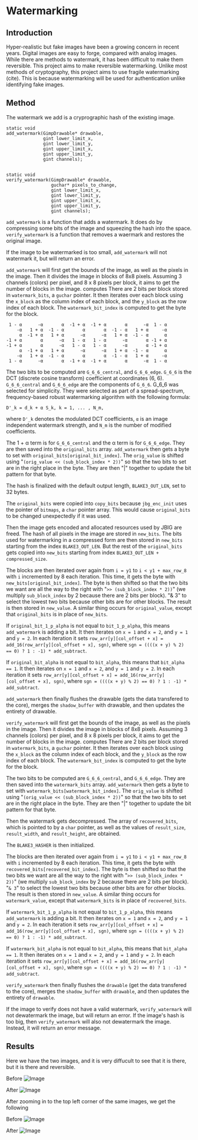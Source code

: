 # Watermarking #

## Introduction ##

Hyper-realistic but fake images have been a growing concern in recent years. Digital images are easy to forge, compared with analog images. While there are methods to watermark, it has been difficult to make them reversible. This project aims to make reversible watermarking. Unlike most methods of cryptography, this project aims to use fragile watermarking (cite). This is because watermarking will be used for authentication unlike identifying fake images.

## Method ##

The watermark we add is a cryprographic hash of the existing image. 

	static void
	add_watermark(GimpDrawable* drawable,
				  gint lower_limit_x,
				  gint lower_limit_y,
				  gint upper_limit_x,
				  gint upper_limit_y,
				  gint channels);


	static void
	verify_watermark(GimpDrawable* drawable,
					 guchar* pixels_to_change,
					 gint lower_limit_x,
					 gint lower_limit_y,
					 gint upper_limit_x,
					 gint upper_limit_y,
					 gint channels);

`add_watermark` is a function that adds a watermark. It does do by compressing some bits of the image and squeezing the hash into the space. `verify_watermark` is a function that removes a waermark and restores the original image.

If the image to be watermarked is too small, `add_watermark` will not watermark it, but will return an error.

   `add_watermark` will first get the bounds of the image, as well as the pixels in the image. Then it divides the image in blocks of 8x8 pixels. Assuming 3 channels (colors) per pixel, and 8 x 8 pixels per block, it aims to get the number of blocks in the image. computes  There are 2 bits per block stored in `watermark_bits`, a `guchar` pointer. It then iterates over each block using the `x_block` as the column index of each block, and the `y_block` as the row index of each block. The `watermark_bit_index` is computed to get the byte for the block.
   
     1 - α      -α       α  -1 + α  -1 + α       α      -α  1 - α
        -α   1 + α  -1 - α       α       α  -1 - α   1 + α     -α
         α  -1 + α   1 + α      -α      -α   1 + α  -1 - α      α
    -1 + α       α      -α   1 - α   1 - α      -α       α -1 + α
    -1 + α       α      -α   1 - α   1 - α      -α       α -1 + α
         α  -1 + α   1 + α      -α      -α   1 + α  -1 - α      α
        -α   1 + α  -1 - α       α       α  -1 - α   1 + α     -α
     1 - α      -α       α  -1 + α  -1 + α       α      -α  1 - α

The two bits to be computed are `G_6_6_central`, and `G_6_6_edge`. `G_6_6` is the DCT (discrete cosine transform) coefficient at coordinates (6, 6). `G_6_6_central` and `G_6_6_edge` are the components of `G_6_6`. G_6_6 was selected for simplicity. They were selected as part of a spread-spectrum, frequency-based robust watermarking algorithm with the following formula:

	D'_k = d_k + α S_k, k = 1, ... , N_m,
	
where `D'_k` denotes the modulated DCT coefficients, `α` is an image independent watermark strength, and `N_m` is the number of modified coefficients.

The 1 + α term is for `G_6_6_central` and the α term is for `G_6_6_edge`. They are then saved into the `original_bits` array. `add_watermark` then gets a byte to set with `original_bits[original_bit_index]`. The `orig_value` is shifted using  "`(orig_value << (sub_block_index * 2))`" so that the two bits to set are in the right place in the byte. They are then "|"  together to update the bit pattern for that byte.

The hash is finalized with the default output length, `BLAKE3_OUT_LEN`, set to 32 bytes.

The `original_bits` were copied into `copy_bits` because `jbg_enc_init` uses the pointer of `bitmaps`, a `char` pointer array. This would cause `original_bits` to be changed unexpectedly if it was used.

Then the image gets encoded and allocated resources used by JBIG are freed. The hash of all pixels in the image are stored in `new_bits`. The bits used for watermarking in a compressed form are then stored in `new_bits` starting from the index `BLAKE3_OUT_LEN`. But the rest of the `original_bits` gets copied into `new_bits` starting from index `BLAKE3_OUT_LEN + compressed_size`.

The blocks are then iterated over again from `i = y1` to `i < y1 + max_row_8` with `i` incremented by 8 each iteration. This time, it gets the byte with `new_bits[original_bit_index]`. The byte is then shifted  so that the two bits we want are all the way to the right with "`>> (sub_block_index * 2))`" (we multiply `sub_block_index` by 2 because there are 2 bits per block). "& 3" to select the lowest two bits because other bits are for other blocks. The result is then stored in `new_value`. A similar thing occurs for `original_value`, except that `original_bits` is in place of `new_bits`.

If `original_bit_1_p_alpha` is not equal to `bit_1_p_alpha`, this means `add_watermark` is adding a bit. It then iterates on `x = 1` and `x = 2`, and `y = 1` and `y = 2`. In each iteration it sets `row_arr[y][col_offset + x] = add_16(row_arr[y][col_offset + x], sgn)`, where `sgn = ((((x + y) % 2) == 0) ? 1 : -1) * add_subtract`.

If `original_bit_alpha` is not equal to `bit_alpha`, this means that `bit_alpha == 1`. It then iterates on `x = 1` and `x = 2`, and `y = 1` and `y = 2`. In each iteration it sets `row_arr[y][col_offset + x] = add_16(row_arr[y][col_offset + x], sgn)`, where `sgn = ((((x + y) % 2) == 0) ? 1 : -1) * add_subtract`.

`add_watermark` then finally flushes the drawable (gets the data transfered to the core), merges the `shadow_buffer` with drawable, and then updates the entirety of drawable.

`verify_watermark` will first get the bounds of the image, as well as the pixels in the image. Then it divides the image in blocks of 8x8 pixels. Assuming 3 channels (colors) per pixel, and 8 x 8 pixels per block, it aims to get the number of blocks in the image. computes  There are 2 bits per block stored in `watermark_bits`, a `guchar` pointer. It then iterates over each block using the `x_block` as the column index of each block, and the `y_block` as the row index of each block. The `watermark_bit_index` is computed to get the byte for the block.

The two bits to be computed are `G_6_6_central`, and `G_6_6_edge`. They are then saved into the `watermark_bits` array. `add_watermark` then gets a byte to set with `watermark_bits[watermark_bit_index]`. The `orig_value` is shifted using  "`(orig_value << (sub_block_index * 2))`" so that the two bits to set are in the right place in the byte. They are then "|"  together to update the bit pattern for that byte.

Then the watermark gets decompressed. The array of `recovered_bits`, which is pointed to by a `char` pointer, as well as the values of `result_size`, `result_width`, and `result_height`, are obtained.

The `BLAKE3_HASHER` is then initialized.

The blocks are then iterated over again from `i = y1` to `i < y1 + max_row_8` with `i` incremented by 8 each iteration. This time, it gets the byte with `recovered_bits[recovered_bit_index]`. The byte is then shifted so that the two bits we want are all the way to the right with "`>> (sub_block_index * 2))`" (we multiply `sub_block_index` by 2 because there are 2 bits per block). "`& 3`" to select the lowest two bits because other bits are for other blocks. The result is then stored in `new_value`. A similar thing occurs for `watermark_value`, except that `watermark_bits` is in place of `recovered_bits`.

If `watermark_bit_1_p_alpha` is not equal to `bit_1_p_alpha`, this means `add_watermark` is adding a bit. It then iterates on `x = 1` and `x = 2`, and `y = 1` and `y = 2`. In each iteration it sets `row_arr[y][col_offset + x] = add_16(row_arr[y][col_offset + x], sgn)`, where `sgn = ((((x + y) % 2) == 0) ? 1 : -1) * add_subtract`.

If `watermark_bit_alpha` is not equal to `bit_alpha`, this means that `bit_alpha == 1`. It then iterates on `x = 1` and `x = 2`, and `y = 1` and `y = 2`. In each iteration it sets `row_arr[y][col_offset + x] = add_16(row_arr[y][col_offset + x], sgn)`, where `sgn = ((((x + y) % 2) == 0) ? 1 : -1) * add_subtract`.

`verify_watermark` then finally flushes the `drawable` (get the data transfered to the core), merges the `shadow_buffer` with `drawable`, and then updates the entirety of `drawable`.

If the image to verify does not have a valid watermark, `verify_watermark` will not dewatermark the image, but will return an error. If the image's hash is too big, then `verify_watermark` will also not dewatermark the image. Instead, it will return an error message.

## Results ##

Here we have the two images, and it is very diffucult to see that it is there, but it is there and reversible.

Before
![Image](cropped.png "icon")

After
![Image](cropped_with_watermark.png "icon")

After zooming in to the top left corner of the same images, we get the following

Before
![Image]( "icon")

After
![Image]( "icon")
